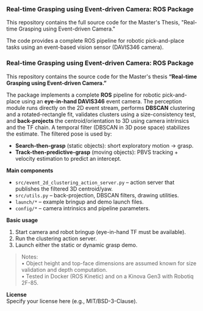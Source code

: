 ### Real-time Grasping using Event-driven Camera: ROS Package

This repository contains the full source code for the Master's Thesis, "Real-time Grasping using Event-driven Camera."

The code provides a complete ROS pipeline for robotic pick-and-place tasks using an event-based vision sensor (DAVIS346 camera).


### Real-time Grasping using Event-driven Camera: ROS Package

This repository contains the source code for the Master's thesis **“Real-time Grasping using Event-driven Camera.”**

The package implements a complete **ROS** pipeline for robotic pick-and-place using an **eye-in-hand DAVIS346** event camera. The perception module runs directly on the 2D event stream, performs **DBSCAN** clustering and a rotated-rectangle fit, validates clusters using a size-consistency test, and **back-projects** the centroid/orientation to 3D using camera intrinsics and the TF chain. A temporal filter (DBSCAN in 3D pose space) stabilizes the estimate. The filtered pose is used by:
- **Search-then-grasp** (static objects): short exploratory motion → grasp.
- **Track-then-predictive-grasp** (moving objects): PBVS tracking + velocity estimation to predict an intercept.

**Main components**
- `src/event_2d_clustering_action_server.py` – action server that publishes the filtered 3D centroid/yaw.
- `src/utils.py` – back-projection, DBSCAN filters, drawing utilities.
- `launch/*` – example bringup and demo launch files.
- `config/*` – camera intrinsics and pipeline parameters.

**Basic usage**
1. Start camera and robot bringup (eye-in-hand TF must be available).
2. Run the clustering action server.
3. Launch either the static or dynamic grasp demo.

> Notes:  
> • Object height and top-face dimensions are assumed known for size validation and depth computation.  
> • Tested in Docker (ROS Kinetic) and on a Kinova Gen3 with Robotiq 2F-85.

**License**  
Specify your license here (e.g., MIT/BSD-3-Clause).
